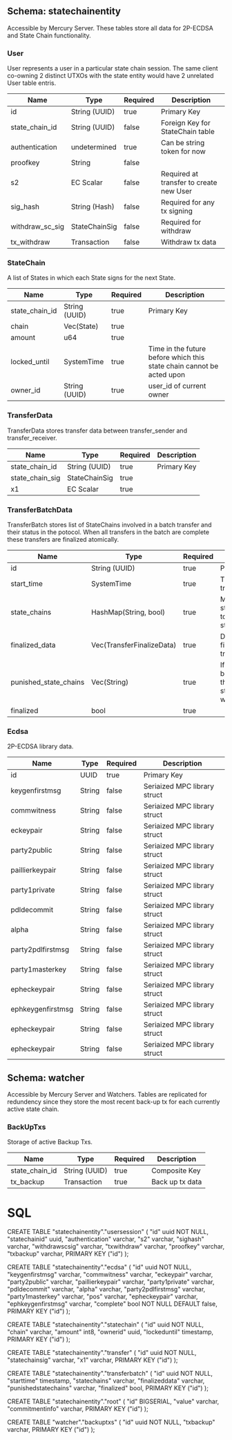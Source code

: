 
## Schema: statechainentity
Accessible by Mercury Server. These tables store all data for 2P-ECDSA and State Chain functionality.

### User
User represents a user in a particular state chain session. The same client co-owning 2 distinct UTXOs with the state entity would have 2 unrelated User table entris.

| Name            | Type          | Required | Description                             |
|-----------------|---------------|----------|-----------------------------------------|
| id              | String (UUID) | true     | Primary Key                             |
| state_chain_id  | String (UUID) | false    | Foreign Key for StateChain table        |
| authentication  | undetermined  | true     | Can be string token for now             |
| proofkey        | String        | false    |                                         |
| s2              | EC Scalar     | false    | Required at transfer to create new User |
| sig_hash        | String (Hash) | false    | Required for any tx signing             |
| withdraw_sc_sig | StateChainSig | false    | Required for withdraw                   |
| tx_withdraw     | Transaction   | false    | Withdraw tx data                        |



### StateChain
A list of States in which each State signs for the next State.

| Name           | Type          | Required | Description |
|----------------|---------------|----------|-------------|
| state_chain_id | String (UUID) | true     | Primary Key |
| chain          | Vec(State)    | true     |             |
| amount         | u64           | true     |             |
| locked_until   | SystemTime    | true     | Time in the future before which this state chain cannot be acted upon |
| owner_id       | String (UUID) | true     | user_id of current owner  |



### TransferData
TransferData stores transfer data between transfer_sender and transfer_receiver.

| Name            | Type          | Required | Description |
|-----------------|---------------|----------|-------------|
| state_chain_id  | String (UUID) | true     | Primary Key |
| state_chain_sig | StateChainSig | true     |             |
| x1              | EC Scalar     | true     |             |



### TransferBatchData
TransferBatch stores list of StateChains involved in a batch transfer and their status in the potocol.
When all transfers in the batch are complete these transfers are finalized atomically.

| Name                  | Type                      | Required | Description                                                 |
|-----------------------|---------------------------|----------|-------------------------------------------------------------|
| id                    | String (UUID)             | true     | Primary Key                                                 |
| start_time            | SystemTime                | true     | Time batch transfer began                                   |
| state_chains          | HashMap(String, bool)     | true     | Mapping of state_chain_ids to completion status             |
| finalized_data        | Vec(TransferFinalizeData) | true     | Data for finalizing transfers                               |
| punished_state_chains | Vec(String)               | true     | If transfer batch fails these state_chain_ids were punished |
| finalized             | bool                      | true     |                                                             |


### Ecdsa
2P-ECDSA library data.

| Name              | Type   | Required | Description                  |
|-------------------|--------|----------|------------------------------|
| id                | UUID   | true     | Primary Key                  |
| keygenfirstmsg    | String | false    | Seriaized MPC library struct |
| commwitness       | String | false    | Seriaized MPC library struct |
| eckeypair         | String | false    | Seriaized MPC library struct |
| party2public      | String | false    | Seriaized MPC library struct |
| paillierkeypair   | String | false    | Seriaized MPC library struct |
| party1private     | String | false    | Seriaized MPC library struct |
| pdldecommit       | String | false    | Seriaized MPC library struct |
| alpha             | String | false    | Seriaized MPC library struct |
| party2pdlfirstmsg | String | false    | Seriaized MPC library struct |
| party1masterkey   | String | false    | Seriaized MPC library struct |
| epheckeypair      | String | false    | Seriaized MPC library struct |
| ephkeygenfirstmsg | String | false    | Seriaized MPC library struct |
| epheckeypair      | String | false    | Seriaized MPC library struct |
| epheckeypair      | String | false    | Seriaized MPC library struct |




## Schema: watcher
Accessible by Mercury Server and Watchers. Tables are replicated for redundency since they store the most recent back-up tx for each currently active state chain.

### BackUpTxs <a name="BackUpTxs"></a>
Storage of active Backup Txs.

| Name            | Type          | Required | Description     |
|-----------------|---------------|----------|-----------------|
| state_chain_id  | String (UUID) | true     | Composite Key   |
| tx_backup       | Transaction   | true     | Back up tx data |



# SQL

CREATE TABLE "statechainentity"."usersession" (
    "id" uuid NOT NULL,
    "statechainid" uuid,
    "authentication" varchar,
    "s2" varchar,
    "sighash" varchar,
    "withdrawscsig" varchar,
    "txwithdraw" varchar,
    "proofkey" varchar,
    "txbackup" varchar,
    PRIMARY KEY ("id")
);

CREATE TABLE "statechainentity"."ecdsa" (
    "id" uuid NOT NULL,
    "keygenfirstmsg" varchar,
    "commwitness" varchar,
    "eckeypair" varchar,
    "party2public" varchar,
    "paillierkeypair" varchar,
    "party1private" varchar,
    "pdldecommit" varchar,
    "alpha" varchar,
    "party2pdlfirstmsg" varchar,
    "party1masterkey" varchar,
    "pos" varchar,
    "epheckeypair" varchar,
    "ephkeygenfirstmsg" varchar,
    "complete" bool NOT NULL DEFAULT false,
    PRIMARY KEY ("id")
);

CREATE TABLE "statechainentity"."statechain" (
    "id" uuid NOT NULL,
    "chain" varchar,
    "amount" int8,
    "ownerid" uuid,
    "lockeduntil" timestamp,
    PRIMARY KEY ("id")
);

CREATE TABLE "statechainentity"."transfer" (
    "id" uuid NOT NULL,
    "statechainsig" varchar,
    "x1" varchar,
    PRIMARY KEY ("id")
);


CREATE TABLE "statechainentity"."transferbatch" (
    "id" uuid NOT NULL,
    "starttime" timestamp,
    "statechains" varchar,
    "finalizeddata" varchar,
    "punishedstatechains" varchar,
    "finalized" bool,
    PRIMARY KEY ("id")
);

CREATE TABLE "statechainentity"."root" (
    "id" BIGSERIAL,
    "value" varchar,
    "commitmentinfo" varchar,
    PRIMARY KEY ("id")
);

CREATE TABLE "watcher"."backuptxs" (
    "id" uuid NOT NULL,
    "txbackup" varchar,
    PRIMARY KEY ("id")
);
